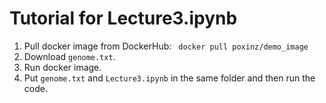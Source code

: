 # Tutorial for Lecture3.ipynb

1. Pull docker image from DockerHub: `` docker pull poxinz/demo_image``
2. Download ``genome.txt``.
3. Run docker image.
4. Put ``genome.txt`` and ``Lecture3.ipynb`` in the same folder and then run the code.
